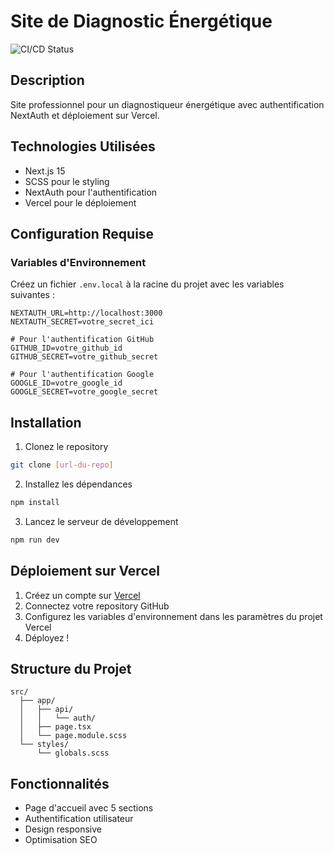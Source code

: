 # Site de Diagnostic Énergétique

![CI/CD Status](https://github.com/Emerson1220/dieupart-expertise/actions/workflows/ci-cd.yml/badge.svg)

## Description

Site professionnel pour un diagnostiqueur énergétique avec authentification NextAuth et déploiement sur Vercel.

## Technologies Utilisées

- Next.js 15
- SCSS pour le styling
- NextAuth pour l'authentification
- Vercel pour le déploiement

## Configuration Requise

### Variables d'Environnement

Créez un fichier `.env.local` à la racine du projet avec les variables suivantes :

```env
NEXTAUTH_URL=http://localhost:3000
NEXTAUTH_SECRET=votre_secret_ici

# Pour l'authentification GitHub
GITHUB_ID=votre_github_id
GITHUB_SECRET=votre_github_secret

# Pour l'authentification Google
GOOGLE_ID=votre_google_id
GOOGLE_SECRET=votre_google_secret
```

## Installation

1. Clonez le repository

```bash
git clone [url-du-repo]
```

2. Installez les dépendances

```bash
npm install
```

3. Lancez le serveur de développement

```bash
npm run dev
```

## Déploiement sur Vercel

1. Créez un compte sur [Vercel](https://vercel.com)
2. Connectez votre repository GitHub
3. Configurez les variables d'environnement dans les paramètres du projet Vercel
4. Déployez !

## Structure du Projet

```
src/
  ├── app/
  │   ├── api/
  │   │   └── auth/
  │   ├── page.tsx
  │   └── page.module.scss
  └── styles/
      └── globals.scss
```

## Fonctionnalités

- Page d'accueil avec 5 sections
- Authentification utilisateur
- Design responsive
- Optimisation SEO
